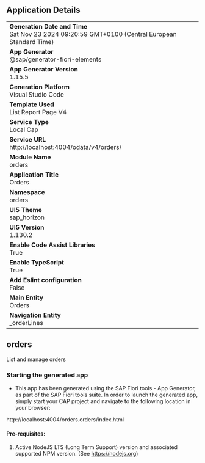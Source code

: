 ## Application Details
|               |
| ------------- |
|**Generation Date and Time**<br>Sat Nov 23 2024 09:20:59 GMT+0100 (Central European Standard Time)|
|**App Generator**<br>@sap/generator-fiori-elements|
|**App Generator Version**<br>1.15.5|
|**Generation Platform**<br>Visual Studio Code|
|**Template Used**<br>List Report Page V4|
|**Service Type**<br>Local Cap|
|**Service URL**<br>http://localhost:4004/odata/v4/orders/|
|**Module Name**<br>orders|
|**Application Title**<br>Orders|
|**Namespace**<br>orders|
|**UI5 Theme**<br>sap_horizon|
|**UI5 Version**<br>1.130.2|
|**Enable Code Assist Libraries**<br>True|
|**Enable TypeScript**<br>True|
|**Add Eslint configuration**<br>False|
|**Main Entity**<br>Orders|
|**Navigation Entity**<br>_orderLines|

## orders

List and manage orders

### Starting the generated app

-   This app has been generated using the SAP Fiori tools - App Generator, as part of the SAP Fiori tools suite.  In order to launch the generated app, simply start your CAP project and navigate to the following location in your browser:

http://localhost:4004/orders.orders/index.html

#### Pre-requisites:

1. Active NodeJS LTS (Long Term Support) version and associated supported NPM version.  (See https://nodejs.org)


